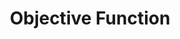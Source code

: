 ---
title: "Objective Function"

categories: ['']

tags: ['Objective', 'Function']

arwords: 'دالة الهدف'

arexps: []

enwords: ['Objective Function']

enexps: []

arlexicons: 'د'

enlexicons: 'O'

authors: ['Ruqayya Roshdy']

translators: ['X']

citations: 'تطبيقات أساسية في المعالجة الآلية للغة العربية'

sources: 'مركز الملك عبدالله بن عبدالعزيز الدولي لخدمة اللغة العربية'

slug: ""
---